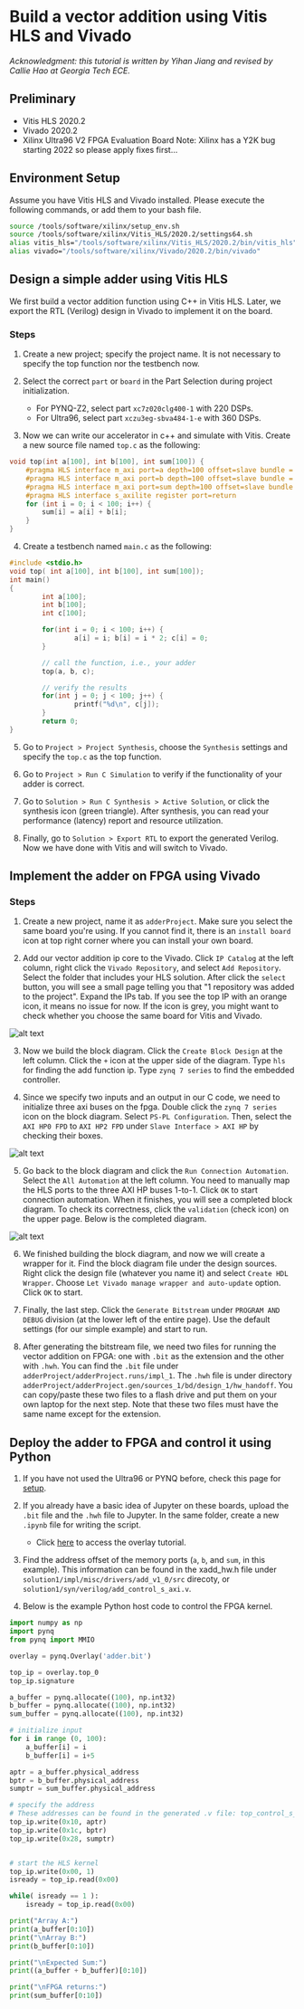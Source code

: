 # Build a vector addition using Vitis HLS and Vivado

*Acknowledgment: this tutorial is written by Yihan Jiang and revised by Callie Hao at Georgia Tech ECE.*

## Preliminary
- Vitis HLS 2020.2
- Vivado 2020.2
- Xilinx Ultra96 V2 FPGA Evaluation Board
Note: Xilinx has a Y2K bug starting 2022 so please apply fixes first...

## Environment Setup

Assume you have Vitis HLS and Vivado installed. Please execute the following commands, or add them to your bash file.
```sh
source /tools/software/xilinx/setup_env.sh
source /tools/software/xilinx/Vitis_HLS/2020.2/settings64.sh
alias vitis_hls="/tools/software/xilinx/Vitis_HLS/2020.2/bin/vitis_hls"
alias vivado="/tools/software/xilinx/Vivado/2020.2/bin/vivado"
```

## Design a simple adder using Vitis HLS

We first build a vector addition function using C++ in Vitis HLS. Later, we export the RTL (Verilog) design in Vivado to implement it on the board.

### Steps

1. Create a new project; specify the project name. It is not necessary to specify the top function nor the testbench now.

2. Select the correct `part` or `board` in the Part Selection during project initialization. 
	- For PYNQ-Z2, select part `xc7z020clg400-1` with 220 DSPs.
	- For Ultra96, select part `xczu3eg-sbva484-1-e` with 360 DSPs.

3. Now we can write our accelerator in c++ and simulate with Vitis. Create a new source file named `top.c` as the following:

```cpp
void top(int a[100], int b[100], int sum[100]) {
	#pragma HLS interface m_axi port=a depth=100 offset=slave bundle = A
	#pragma HLS interface m_axi port=b depth=100 offset=slave bundle = B
	#pragma HLS interface m_axi port=sum depth=100 offset=slave bundle = SUM
	#pragma HLS interface s_axilite register port=return
	for (int i = 0; i < 100; i++) {
		sum[i] = a[i] + b[i];
	}
}
```

4. Create a testbench named `main.c` as the following:
```cpp
#include <stdio.h>
void top( int a[100], int b[100], int sum[100]);
int main()
{
        int a[100];
        int b[100];
        int c[100];

        for(int i = 0; i < 100; i++) {
                a[i] = i; b[i] = i * 2; c[i] = 0;
        }

		// call the function, i.e., your adder
        top(a, b, c);

		// verify the results
        for(int j = 0; j < 100; j++) {
                printf("%d\n", c[j]);
        }
        return 0;
}
```

5. Go to `Project > Project Synthesis`, choose the `Synthesis` settings and specify the `top.c` as the top function. 

6. Go to `Project > Run C Simulation` to verify if the functionality of your adder is correct.

7. Go to `Solution > Run C Synthesis > Active Solution`, or click the synthesis icon (green triangle). After synthesis, you can read your performance (latency) report and resource utilization.

8. Finally, go to `Solution > Export RTL` to export the generated Verilog. Now we have done with Vitis and will switch to Vivado.

## Implement the adder on FPGA using Vivado

### Steps

1. Create a new project, name it as `adderProject`. Make sure you select the same board you're using. If you cannot find it, there is an `install board` icon at top right corner where you can install your own board.

2. Add our vector addition ip core to the Vivado. Click `IP Catalog` at the left column, right click the `Vivado Repository`, and select `Add Repository`.
Select the folder that includes your HLS solution. After click the `select` button, you will see a small page telling you that "1 repository was added to the project". Expand the IPs tab. If you see the top IP with an orange icon, it means no issue
for now. If the icon is grey, you might want to check whether you choose the
same board for Vitis and Vivado.


![alt text](figures/p1.png)


3. Now we build the block diagram. Click the `Create Block Design` at the left column. Click the `+` icon at the upper side of the diagram.
Type `hls` for finding the add function ip. Type `zynq 7 series` to find the embedded controller.

4. Since we specify two inputs and an output in our C code, we need to initialize three axi buses on the fpga. Double click the `zynq 7 series` icon
on the block diagram. Select `PS-PL Configuration`. Then, select the
`AXI HP0 FPD` to `AXI HP2 FPD` under `Slave Interface > AXI HP` by checking their boxes.

![alt text](figures/p3.png)

5. Go back to the block diagram and click the `Run Connection Automation`. Select the `All Automation` at the left column.
You need to manually map the HLS ports to the three AXI HP buses 1-to-1.
Click `OK` to start connection automation.
When it finishes, you will see a completed block diagram. To check its correctness,
click the `validation` (check icon) on the upper page. Below is the completed diagram. 

![alt text](figures/p2.png)

6. We finished building the block diagram, and now we will create a wrapper for it.
Find the block diagram file under the design sources. Right click the
design file (whatever you name it) and select `Create HDL Wrapper`.
Choose `Let Vivado manage wrapper and auto-update` option.
Click `OK` to start.

7. Finally, the last step. Click the `Generate Bitstream` under
`PROGRAM AND DEBUG` division (at the lower left of the entire page).
Use the default settings (for our simple example) and start to run.

8. After generating the bitstream file, we need two files for running the vector addition on FPGA: one with
`.bit` as the extension and the other with `.hwh`. You can find the `.bit` file under `adderProject/adderProject.runs/impl_1`. The `.hwh` file is under directory
`adderProject/adderProject.gen/sources_1/bd/design_1/hw_handoff`.
You can copy/paste these two files to a flash drive and put them on your own laptop for the next step.
Note that these two files must have the same name except for the extension.

## Deploy the adder to FPGA and control it using Python

1. If you have not used the Ultra96 or PYNQ before, check this page for [setup](https://pynq.readthedocs.io/en/v2.6.1/getting_started/pynq_z2_setup.html#).

2. If you already have a basic idea of Jupyter on these boards, upload the `.bit` file and the `.hwh` file to Jupyter. In the same folder, create a new `.ipynb` file for writing the script.

	- Click [here](https://pynq.readthedocs.io/en/v2.0/overlay_design_methodology/overlay_tutorial.html) to access the overlay tutorial.

3. Find the address offset of the memory ports (`a`, `b`, and `sum`, in this example). This information can be found in the xadd_hw.h file under `solution1/impl/misc/drivers/add_v1_0/src` direcoty, or `solution1/syn/verilog/add_control_s_axi.v`.

4. Below is the example Python host code to control the FPGA kernel.

```python
import numpy as np
import pynq
from pynq import MMIO

overlay = pynq.Overlay('adder.bit')

top_ip = overlay.top_0
top_ip.signature

a_buffer = pynq.allocate((100), np.int32)
b_buffer = pynq.allocate((100), np.int32)
sum_buffer = pynq.allocate((100), np.int32)

# initialize input
for i in range (0, 100):
    a_buffer[i] = i
    b_buffer[i] = i+5

aptr = a_buffer.physical_address
bptr = b_buffer.physical_address
sumptr = sum_buffer.physical_address

# specify the address
# These addresses can be found in the generated .v file: top_control_s_axi.v
top_ip.write(0x10, aptr)
top_ip.write(0x1c, bptr)
top_ip.write(0x28, sumptr)


# start the HLS kernel
top_ip.write(0x00, 1)
isready = top_ip.read(0x00)

while( isready == 1 ):
    isready = top_ip.read(0x00)

print("Array A:")
print(a_buffer[0:10])
print("\nArray B:")
print(b_buffer[0:10])

print("\nExpected Sum:")
print((a_buffer + b_buffer)[0:10])

print("\nFPGA returns:")
print(sum_buffer[0:10])
```
